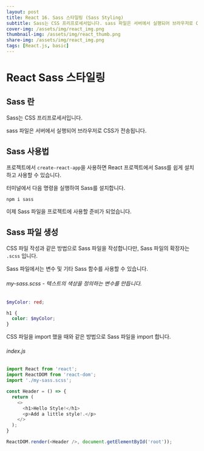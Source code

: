```yaml
---
layout: post
title: React 16. Sass 스타일링 (Sass Styling)
subtitle: Sass는 CSS 프리프로세서입니다. sass 파일은 서버에서 실행되어 브라우저로 CSS가 전송됩니다.
cover-img: /assets/img/react_img.png
thumbnail-img: /assets/img/react_thumb.png
share-img: /assets/img/react_img.png
tags: [React.js, basic]
---
```


# React Sass 스타일링

## Sass 란

Sass는 CSS 프리프로세서입니다. 

sass 파일은 서버에서 실행되어 브라우저로 CSS가 전송됩니다.

## Sass 사용법

프로젝트에서 ```create-react-app```을 사용하면 React 프로젝트에서 Sass를 쉽게 설치하고 사용할 수 있습니다.

터미널에서 다음 명령을 실행하여 Sass를 설치합니다.

```
npm i sass
```

이제 Sass 파일을 프로젝트에 사용할 준비가 되었습니다.

## Sass 파일 생성

CSS 파일 작성과 같은 방법으로 Sass 파일을 작성합니다만, Sass 파일의 확장자는 ```.scss``` 입니다.

Sass 파일에서는 변수 및 기타 Sass 함수를 사용할 수 있습니다.

###### my-sass.scss - 텍스트의 색상을 정의하는 변수를 만듭니다.

```scss
$myColor: red;

h1 {
  color: $myColor;
}
```

CSS 파일을 import 했을 때와 같은 방법으로 Sass 파일을 import 합니다.

###### index.js

```javascript
import React from 'react';
import ReactDOM from 'react-dom';
import './my-sass.scss';

const Header = () => {
  return (
    <>
      <h1>Hello Style!</h1>
      <p>Add a little style!.</p>
    </>
  );
}

ReactDOM.render(<Header />, document.getElementById('root'));
```
